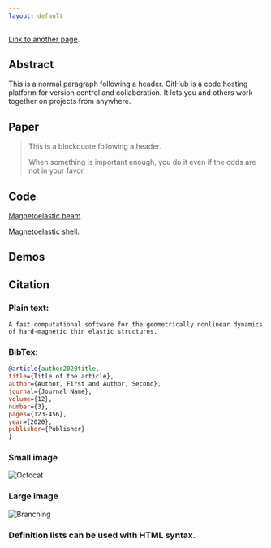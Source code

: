 ```yaml
---
layout: default
---
```

[Link to another page](./another-page.html).

## Abstract

This is a normal paragraph following a header. GitHub is a code hosting platform for version control and collaboration. It lets you and others work together on projects from anywhere.

## Paper

> This is a blockquote following a header.
>
> When something is important enough, you do it even if the odds are not in your favor.

## Code
[Magnetoelastic beam](https://github.com/zhuonanhao/mag_beam). 

[Magnetoelastic shell](https://github.com/zhuonanhao/mag_shell).

## Demos

## Citation

### Plain text:
```
A fast computational software for the geometrically nonlinear dynamics of hard-magnetic thin elastic structures.
```

### BibTex:
```bibtex
@article{author2020title,
title={Title of the article},
author={Author, First and Author, Second},
journal={Journal Name},
volume={12},
number={3},
pages={123-456},
year={2020},
publisher={Publisher}
}
```



### Small image

![Octocat](https://github.githubassets.com/images/icons/emoji/octocat.png)

### Large image

![Branching](https://guides.github.com/activities/hello-world/branching.png)


### Definition lists can be used with HTML syntax.




